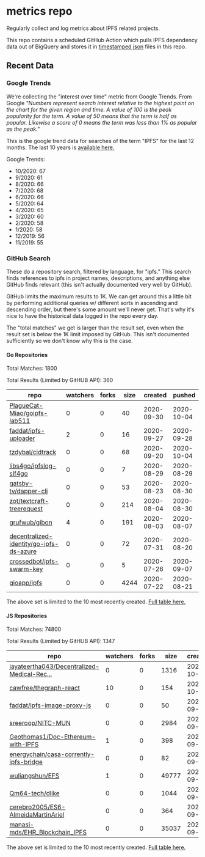 # metrics repo

Regularly collect and log metrics about IPFS related projects.

This repo contains a scheduled GitHub Action which pulls IPFS dependency data out of BigQuery and stores it 
in [timestamped json](./logs) files in this repo.

## Recent Data

### Google Trends

We're collecting the "interest over time" metric from Google Trends. From Google *"Numbers 
represent search interest relative to the highest point on the chart for the given region and 
time. A value of 100 is the peak popularity for the term. A value of 50 means that the term is 
half as popular. Likewise a score of 0 means the term was less than 1% as popular as the peak."*

This is the google trend data for searches of the term "IPFS" for the
last 12 months. The last 10 years is [available here.](./results/google-trends.md)



Google Trends:
*  10/2020: 67
*  9/2020: 61
*  8/2020: 66
*  7/2020: 68
*  6/2020: 66
*  5/2020: 64
*  4/2020: 65
*  3/2020: 60
*  2/2020: 58
*  1/2020: 58
*  12/2019: 56
*  11/2019: 55

### GitHub Search

These do a repository search, filtered by language, for "ipfs." This search
finds references to ipfs in project names, descriptions, and anything else
GitHub finds relevant (this isn't actually documented very well by GitHub).

GitHub limits the maximum results to 1K. We can get around this a little bit
by performing additional queries w/ different sorts in ascending and descending
order, but there's some amount we'll never get. That's why it's nice to have
the historical data logged in the repo every day.

The "total matches" we get is larger than the result set, even when the result
set is below the 1K limit imposed by GitHub. This isn't documented sufficiently
so we don't know why this is the case.

#### Go Repositories

Total Matches: 1800

Total Results (Limited by GitHUB API): 360

| repo | watchers | forks | size | created | pushed |
| ---- | -------- | ----- | ---- | ------- | ------ |
| [PlagueCat-Miao/goipfs-lab511](https://github.com/PlagueCat-Miao/goipfs-lab511)| 0 | 0 | 40| 2020-09-30 | 2020-10-04 |
| [faddat/ipfs-uploader](https://github.com/faddat/ipfs-uploader)| 2 | 0 | 16| 2020-09-27 | 2020-09-28 |
| [tzdybal/cidtrack](https://github.com/tzdybal/cidtrack)| 0 | 0 | 68| 2020-09-20 | 2020-10-04 |
| [libs4go/ipfslog-slf4go](https://github.com/libs4go/ipfslog-slf4go)| 0 | 0 | 7| 2020-08-29 | 2020-08-29 |
| [gatsby-tv/dapper-cli](https://github.com/gatsby-tv/dapper-cli)| 0 | 0 | 53| 2020-08-23 | 2020-08-30 |
| [zot/textcraft-treerequest](https://github.com/zot/textcraft-treerequest)| 0 | 0 | 214| 2020-08-04 | 2020-08-30 |
| [grufwub/gibon](https://github.com/grufwub/gibon)| 4 | 0 | 191| 2020-08-03 | 2020-08-07 |
| [decentralized-identity/go-ipfs-ds-azure](https://github.com/decentralized-identity/go-ipfs-ds-azure)| 0 | 0 | 72| 2020-07-31 | 2020-08-20 |
| [crossedbot/ipfs-swarm-key](https://github.com/crossedbot/ipfs-swarm-key)| 0 | 0 | 5| 2020-07-26 | 2020-09-07 |
| [gioapp/ipfs](https://github.com/gioapp/ipfs)| 0 | 0 | 4244| 2020-07-22 | 2020-08-21 |


The above set is limited to the 10 most recently created. 
[Full table here.](./results/repo_search_go.md)

#### JS Repositories

Total Matches: 74800

Total Results (Limited by GitHUB API): 1347

| repo | watchers | forks | size | created | pushed |
| ---- | -------- | ----- | ---- | ------- | ------ |
| [jayateertha043/Decentralized-Medical-Rec...](https://github.com/jayateertha043/Decentralized-Medical-Records)| 0 | 0 | 1316| 2020-10-04 | 2020-10-04 |
| [cawfree/thegraph-react](https://github.com/cawfree/thegraph-react)| 10 | 0 | 154| 2020-10-01 | 2020-10-04 |
| [faddat/ipfs-image-proxy-js](https://github.com/faddat/ipfs-image-proxy-js)| 0 | 0 | 50| 2020-09-29 | 2020-09-29 |
| [sreeroop/NITC-MUN](https://github.com/sreeroop/NITC-MUN)| 0 | 0 | 2984| 2020-09-28 | 2020-09-30 |
| [Geothomas1/Doc-Ethereum-with-IPFS](https://github.com/Geothomas1/Doc-Ethereum-with-IPFS)| 1 | 0 | 398| 2020-09-26 | 2020-09-26 |
| [energychain/casa-corrently-ipfs-bridge](https://github.com/energychain/casa-corrently-ipfs-bridge)| 0 | 0 | 82| 2020-09-26 | 2020-09-26 |
| [wuliangshun/EFS](https://github.com/wuliangshun/EFS)| 1 | 0 | 49777| 2020-09-21 | 2020-09-23 |
| [Qm64-tech/dlike](https://github.com/Qm64-tech/dlike)| 0 | 0 | 1044| 2020-09-16 | 2020-09-16 |
| [cerebro2005/ES6-AlmeidaMartinAriel](https://github.com/cerebro2005/ES6-AlmeidaMartinAriel)| 0 | 0 | 364| 2020-09-16 | 2020-09-16 |
| [manasi-mds/EHR_Blockchain_IPFS](https://github.com/manasi-mds/EHR_Blockchain_IPFS)| 0 | 0 | 35037| 2020-09-13 | 2020-09-13 |


The above set is limited to the 10 most recently created. 
[Full table here.](./results/repo_search_js.md)
